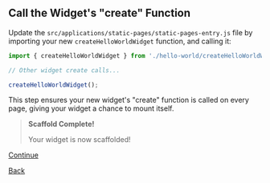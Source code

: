 ##  Call the Widget's "create" Function

Update the `src/applications/static-pages/static-pages-entry.js` file by importing your new `createHelloWorldWidget` function, and calling it:

```javascript
import { createHelloWorldWidget } from './hello-world/createHelloWorldWidget';

// Other widget create calls...

createHelloWorldWidget();
```

This step ensures your new widget's "create" function is called on every page, giving your widget a chance to mount itself.

> **Scaffold Complete!**
> 
> Your widget is now scaffolded!

[Continue](./8_VIEW_WIDGET.md)

[Back](./6_MOUNT_WIDGET.md)
